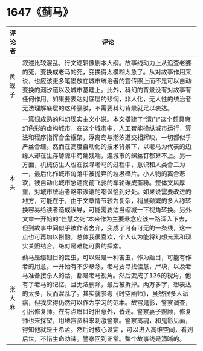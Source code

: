 # 1647《蓟马》

评论者 | 评论 |
|---|---|
黄蚬子|叙述比较混乱，行文逻辑像剧本大纲。故事线动力上从追查老婆的死，变换成老马的死，变换得太模糊太急了。从对故事作用来说，也应该更多笔墨放在城市统治者的宣传照上而不是可以自动变换的潮汐道以及城市基建上。此外，科幻的背景没有对故事有任何作用，如果要表达对底层的悲悯，非人化，无人性的统治者无法理解底层的这种膈膜，不需要科幻背景就足以表达。
木头|一篇很成熟的科幻现实主义小说。本文搭建了“澧门”这个颇具魔幻色彩的虚构城市，在这个城市中，人工智能操纵城市运行，算法和程序指挥合金框架，浮离岛与潮汐道交相辉映，一切都似乎严丝合缝。然而在高度自动化的技术背景下，以老马为代表的边缘人却在生存罅隙中苟延残喘，连城市的螺丝钉都算不上。另一方面，机械仿生人也在找寻老马的过程中，意识和人类合二为一，最后化作城市角落中被抛弃的垃圾碎片。小人物的离合悲欢，被自动化城市急速向前飞驰的车轮碾成齑粉。整体文风厚重，对城市统治者略带诙谐的嘲讽恰到好处。如果说需要改进的地方，可能在于，由于文章情节较为复杂，稍显频繁的多人称转换容易给读者造成误导，可能需要适当缩减一下视角转换。另外文章一开始的“佳慧之死”本来作为主要悬念应该一路深入下去，但到故事中间似乎被作者舍弃，变成了可有可无的一条线，这一点也可再加以斟酌。总体我很喜欢，个人认为能将幻想元素和现实关照结合，绝对是难能可贵的探索。
张大麻|蓟马是缨翅目的昆虫，可以说是一种害虫，作为题目，可能有作者的用意。一开始有不少悬念，老马要寻找佳慧，尸块，以及老马准备接杀人的活，都是老马视角。然后变成了136的视角，他有了老马的记忆，且无法删除，最后被拆掉。两万多字，想表达的太多，反而混乱了。其实就参考《时空画师》，虽然很多人诟病，但我觉得仍然可以作为学习的范本。故宫鬼影，警察调查，引出修复师。在有点眉目时出意外，昏迷。警察妻子照顾，修复师也来探望，用地宫资料来刺激警察。警察离魂，和鬼影见面，得知他就是王希孟。然后时核心设定 ，可以进入高维空间，看到后世，不惜生命劝谏。警察回到正常。整个故事线是清晰的。
